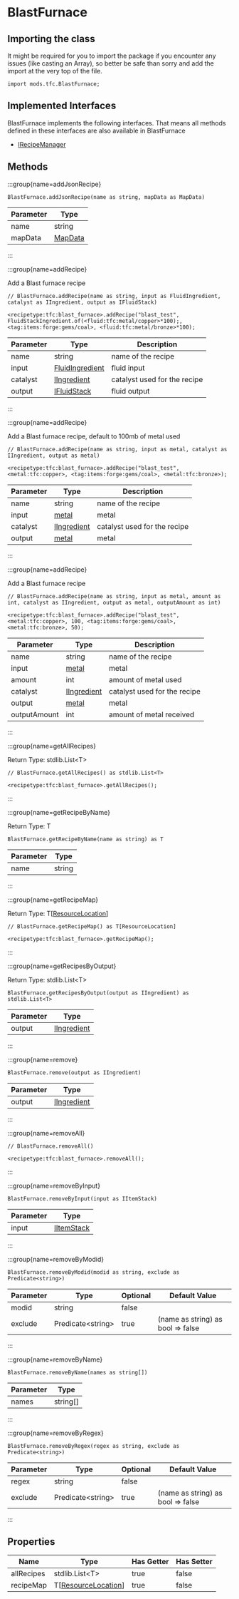 # BlastFurnace

## Importing the class

It might be required for you to import the package if you encounter any issues (like casting an Array), so better be safe than sorry and add the import at the very top of the file.
```zenscript
import mods.tfc.BlastFurnace;
```


## Implemented Interfaces
BlastFurnace implements the following interfaces. That means all methods defined in these interfaces are also available in BlastFurnace

- [IRecipeManager](/vanilla/api/recipe/manager/IRecipeManager)

## Methods

:::group{name=addJsonRecipe}

```zenscript
BlastFurnace.addJsonRecipe(name as string, mapData as MapData)
```

| Parameter |                 Type                 |
|-----------|--------------------------------------|
| name      | string                               |
| mapData   | [MapData](/vanilla/api/data/MapData) |


:::

:::group{name=addRecipe}

Add a Blast furnace recipe

```zenscript
// BlastFurnace.addRecipe(name as string, input as FluidIngredient, catalyst as IIngredient, output as IFluidStack)

<recipetype:tfc:blast_furnace>.addRecipe("blast_test", FluidStackIngredient.of(<fluid:tfc:metal/copper>*100);, <tag:items:forge:gems/coal>, <fluid:tfc:metal/bronze>*100);
```

| Parameter |                             Type                             |         Description          |
|-----------|--------------------------------------------------------------|------------------------------|
| name      | string                                                       | name of the recipe           |
| input     | [FluidIngredient](/mods/TFCTweaker/api/FluidStackIngredient) | fluid input                  |
| catalyst  | [IIngredient](/vanilla/api/ingredient/IIngredient)           | catalyst used for the recipe |
| output    | [IFluidStack](/forge/api/fluid/IFluidStack)                  | fluid output                 |


:::

:::group{name=addRecipe}

Add a Blast furnace recipe, default to 100mb of metal used

```zenscript
// BlastFurnace.addRecipe(name as string, input as metal, catalyst as IIngredient, output as metal)

<recipetype:tfc:blast_furnace>.addRecipe("blast_test", <metal:tfc:copper>, <tag:items:forge:gems/coal>, <metal:tfc:bronze>);
```

| Parameter |                        Type                        |         Description          |
|-----------|----------------------------------------------------|------------------------------|
| name      | string                                             | name of the recipe           |
| input     | [metal](/mods/TFCTweaker/Api/Expansion/Metal)      | metal                        |
| catalyst  | [IIngredient](/vanilla/api/ingredient/IIngredient) | catalyst used for the recipe |
| output    | [metal](/mods/TFCTweaker/Api/Expansion/Metal)      | metal                        |


:::

:::group{name=addRecipe}

Add a Blast furnace recipe

```zenscript
// BlastFurnace.addRecipe(name as string, input as metal, amount as int, catalyst as IIngredient, output as metal, outputAmount as int)

<recipetype:tfc:blast_furnace>.addRecipe("blast_test", <metal:tfc:copper>, 100, <tag:items:forge:gems/coal>, <metal:tfc:bronze>, 50);
```

|  Parameter   |                        Type                        |         Description          |
|--------------|----------------------------------------------------|------------------------------|
| name         | string                                             | name of the recipe           |
| input        | [metal](/mods/TFCTweaker/Api/Expansion/Metal)      | metal                        |
| amount       | int                                                | amount of metal used         |
| catalyst     | [IIngredient](/vanilla/api/ingredient/IIngredient) | catalyst used for the recipe |
| output       | [metal](/mods/TFCTweaker/Api/Expansion/Metal)      | metal                        |
| outputAmount | int                                                | amount of metal received     |


:::

:::group{name=getAllRecipes}

Return Type: stdlib.List&lt;T&gt;

```zenscript
// BlastFurnace.getAllRecipes() as stdlib.List<T>

<recipetype:tfc:blast_furnace>.getAllRecipes();
```

:::

:::group{name=getRecipeByName}

Return Type: T

```zenscript
BlastFurnace.getRecipeByName(name as string) as T
```

| Parameter |  Type  |
|-----------|--------|
| name      | string |


:::

:::group{name=getRecipeMap}

Return Type: T[[ResourceLocation](/vanilla/api/resource/ResourceLocation)]

```zenscript
// BlastFurnace.getRecipeMap() as T[ResourceLocation]

<recipetype:tfc:blast_furnace>.getRecipeMap();
```

:::

:::group{name=getRecipesByOutput}

Return Type: stdlib.List&lt;T&gt;

```zenscript
BlastFurnace.getRecipesByOutput(output as IIngredient) as stdlib.List<T>
```

| Parameter |                        Type                        |
|-----------|----------------------------------------------------|
| output    | [IIngredient](/vanilla/api/ingredient/IIngredient) |


:::

:::group{name=remove}

```zenscript
BlastFurnace.remove(output as IIngredient)
```

| Parameter |                        Type                        |
|-----------|----------------------------------------------------|
| output    | [IIngredient](/vanilla/api/ingredient/IIngredient) |


:::

:::group{name=removeAll}

```zenscript
// BlastFurnace.removeAll()

<recipetype:tfc:blast_furnace>.removeAll();
```

:::

:::group{name=removeByInput}

```zenscript
BlastFurnace.removeByInput(input as IItemStack)
```

| Parameter |                    Type                    |
|-----------|--------------------------------------------|
| input     | [IItemStack](/vanilla/api/item/IItemStack) |


:::

:::group{name=removeByModid}

```zenscript
BlastFurnace.removeByModid(modid as string, exclude as Predicate<string>)
```

| Parameter |          Type           | Optional |           Default Value           |
|-----------|-------------------------|----------|-----------------------------------|
| modid     | string                  | false    |                                   |
| exclude   | Predicate&lt;string&gt; | true     | (name as string) as bool => false |


:::

:::group{name=removeByName}

```zenscript
BlastFurnace.removeByName(names as string[])
```

| Parameter |   Type   |
|-----------|----------|
| names     | string[] |


:::

:::group{name=removeByRegex}

```zenscript
BlastFurnace.removeByRegex(regex as string, exclude as Predicate<string>)
```

| Parameter |          Type           | Optional |           Default Value           |
|-----------|-------------------------|----------|-----------------------------------|
| regex     | string                  | false    |                                   |
| exclude   | Predicate&lt;string&gt; | true     | (name as string) as bool => false |


:::


## Properties

|    Name    |                             Type                              | Has Getter | Has Setter |
|------------|---------------------------------------------------------------|------------|------------|
| allRecipes | stdlib.List&lt;T&gt;                                          | true       | false      |
| recipeMap  | T[[ResourceLocation](/vanilla/api/resource/ResourceLocation)] | true       | false      |

